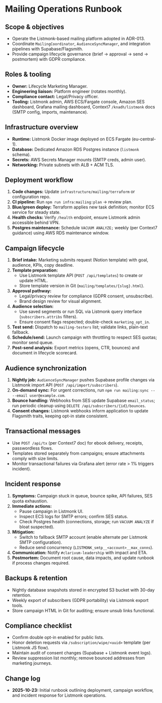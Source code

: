 # Mailing Operations Runbook

## Scope & objectives
- Operate the Listmonk-based mailing platform adopted in ADR-013.
- Coordinate `MailingCoordinator`, `AudienceSyncManager`, and integration pipelines with Supabase/Flagsmith.
- Provide campaign lifecycle governance (brief → approval → send → postmortem) with GDPR compliance.

## Roles & tooling
- **Owner:** Lifecycle Marketing Manager.
- **Engineering liaison:** Platform engineer (rotates monthly).
- **Compliance contact:** Legal/Privacy officer.
- **Tooling:** Listmonk admin, AWS ECS/Fargate console, Amazon SES dashboard, Grafana mailing dashboard, Context7 `/knadh/listmonk` docs (SMTP config, imports, maintenance).

## Infrastructure overview
- **Runtime:** Listmonk Docker image deployed on ECS Fargate (eu-central-1).
- **Database:** Dedicated Amazon RDS Postgres instance (`listmonk` schema).
- **Secrets:** AWS Secrets Manager mounts (SMTP creds, admin user).
- **Networking:** Private subnets with ALB + ACM TLS.

## Deployment workflow
1. **Code changes:** Update `infrastructure/mailing/terraform` or configuration repo.
2. **CI pipeline:** Run `npm run infra:mailing:plan` → review plan.
3. **Blue/green deploy:** Terraform applies new task definition; monitor ECS service for steady state.
4. **Health checks:** Verify `/health` endpoint, ensure Listmonk admin accessible behind VPN.
5. **Postgres maintenance:** Schedule `VACUUM ANALYZE;` weekly (per Context7 guidance) using AWS RDS maintenance window.

## Campaign lifecycle
1. **Brief intake:** Marketing submits request (Notion template) with goal, audience, KPIs, copy deadline.
2. **Template preparation:**
   - Use Listmonk template API (`POST /api/templates`) to create or update HTML.
   - Store template version in Git (`mailing/templates/{slug}.html`).
3. **Approval pathway:**
   - Legal/privacy review for compliance (GDPR consent, unsubscribe).
   - Brand design review for visual alignment.
4. **Audience selection:**
   - Use saved segments or run SQL via Listmonk query interface (`subscribers.attribs` filters).
   - Ensure consent flags respected; double-check `marketing_opt_in`.
5. **Test send:** Dispatch to `mailing-testers` list; validate links, plain-text fallback.
6. **Schedule/send:** Launch campaign with throttling to respect SES quotas; monitor send queue.
7. **Post-send analysis:** Export metrics (opens, CTR, bounces) and document in lifecycle scorecard.

## Audience synchronization
1. **Nightly job:** `AudienceSyncManager` pushes Supabase profile changes via Listmonk import API (`POST /api/import/subscribers`).
2. **On-demand sync:** For urgent corrections, run `npm run mailing:sync -- --email user@example.com`.
3. **Bounce handling:** Webhooks from SES update Supabase `email_status`; run periodic cleanup using `DELETE /api/subscribers/{id}/bounces`.
4. **Consent changes:** Listmonk webhooks inform application to update Flagsmith traits, keeping opt-in state consistent.

## Transactional messages
- Use `POST /api/tx` (per Context7 doc) for ebook delivery, receipts, passwordless flows.
- Templates stored separately from campaigns; ensure attachments comply with size limits.
- Monitor transactional failures via Grafana alert (error rate > 1% triggers incident).

## Incident response
1. **Symptoms:** Campaign stuck in queue, bounce spike, API failures, SES quota exhaustion.
2. **Immediate actions:**
   - Pause campaign in Listmonk UI.
   - Inspect ECS logs for SMTP errors; confirm SES status.
   - Check Postgres health (connections, storage; run `VACUUM ANALYZE` if bloat suspected).
3. **Mitigation:**
   - Switch to fallback SMTP account (enable alternate per Listmonk SMTP configuration).
   - Reduce send concurrency (`LISTMONK_smtp__<account>__max_conns`).
4. **Communication:** Notify `#clarivum-leadership` with impact and ETA.
5. **Postmortem:** Document root cause, data impacts, and update runbook if process changes required.

## Backups & retention
- Nightly database snapshots stored in encrypted S3 bucket with 30-day retention.
- Weekly export of subscribers (GDPR portability) via Listmonk export tools.
- Store campaign HTML in Git for auditing; ensure unsub links functional.

## Compliance checklist
- Confirm double opt-in enabled for public lists.
- Honor deletion requests via `/subscription/wipe/<uuid>` template (per Listmonk JS flow).
- Maintain audit of consent changes (Supabase + Listmonk event logs).
- Review suppression list monthly; remove bounced addresses from marketing journeys.

## Change log
- **2025-10-23:** Initial runbook outlining deployment, campaign workflow, and incident response for Listmonk operations.
